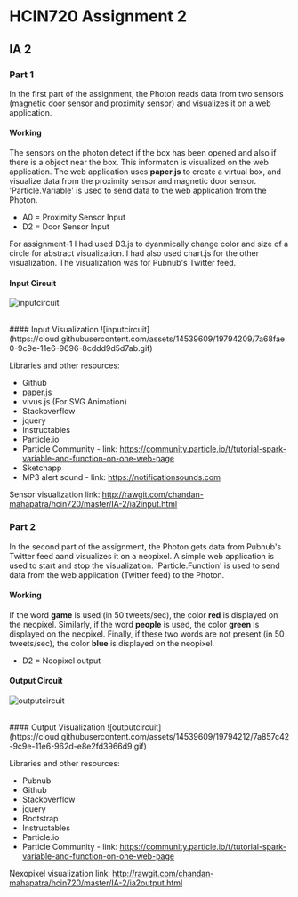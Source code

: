 # HCIN720 Assignment 2

## IA 2

### Part 1

In the first part of the assignment, the Photon reads data from two sensors (magnetic door sensor and proximity sensor) and visualizes it on a web application. 

#### Working
The sensors on the photon detect if the box has been opened and also if there is a object near the box. This informaton is visualized on the web application. The web application uses **paper.js** to create a virtual box, and visualize data from the proximity sensor and magnetic door sensor. 'Particle.Variable' is used to send data to the web application from the Photon.

* A0 = Proximity Sensor Input
* D2 = Door Sensor Input

For assignment-1 I had used D3.js to dyanmically change color and size of a circle for abstract visualization. I had also used chart.js for the other visualization. The visualization was for Pubnub's Twitter feed.

#### Input Circuit
![inputcircuit](https://cloud.githubusercontent.com/assets/14539609/19794211/7a851432-9c9e-11e6-9255-5c0958b4e333.jpg)

<br />
#### Input Visualization
![inputcircuit](https://cloud.githubusercontent.com/assets/14539609/19794209/7a68fae0-9c9e-11e6-9696-8cddd9d5d7ab.gif)


Libraries and other resources:

* Github
* paper.js 
* vivus.js (For SVG Animation)
* Stackoverflow
* jquery
* Instructables
* Particle.io
* Particle Community - link: https://community.particle.io/t/tutorial-spark-variable-and-function-on-one-web-page
* Sketchapp
* MP3 alert sound - link: https://notificationsounds.com

Sensor visualization link: http://rawgit.com/chandan-mahapatra/hcin720/master/IA-2/ia2input.html

### Part 2

In the second part of the assignment, the Photon gets data from Pubnub's Twitter feed aand visualizes it on a neopixel. A simple web application is used to start and stop the visualization. 'Particle.Function' is used to send data from the web application (Twitter feed) to the Photon.

#### Working
If the word **game** is used (in 50 tweets/sec), the color **red** is displayed on the neopixel.
Similarly, if the word **people** is used, the color **green** is displayed on the neopixel. Finally, if these two words are not present (in 50 tweets/sec), the color **blue** is displayed on the neopixel.

* D2 = Neopixel output

#### Output Circuit
![outputcircuit](https://cloud.githubusercontent.com/assets/14539609/19794210/7a82acce-9c9e-11e6-8970-3ed4e75bfaf2.jpg)

<br />
#### Output Visualization
![outputcircuit](https://cloud.githubusercontent.com/assets/14539609/19794212/7a857c42-9c9e-11e6-962d-e8e2fd3966d9.gif)

Libraries and other resources:

* Pubnub
* Github
* Stackoverflow
* jquery
* Bootstrap
* Instructables
* Particle.io
* Particle Community - link: https://community.particle.io/t/tutorial-spark-variable-and-function-on-one-web-page

Nexopixel visualization link: http://rawgit.com/chandan-mahapatra/hcin720/master/IA-2/ia2output.html
